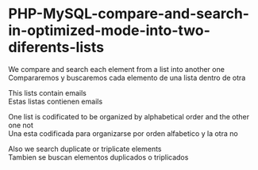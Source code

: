 # PHP-MySQL-compare-and-search-in-optimized-mode-into-two-diferents-lists


We compare and search each element from a list into another one</br>
Compararemos y buscaremos cada elemento de una lista dentro de otra


This lists contain emails</br>
Estas listas contienen emails 


One list is codificated to be organized by alphabetical order and the other one not</br>
Una esta codificada para organizarse por orden alfabetico y la otra no

Also we search duplicate or triplicate  elements</br>
Tambien se buscan elementos duplicados o triplicados
